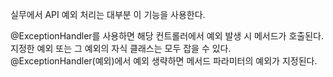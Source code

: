 실무에서 API 예외 처리는 대부분 이 기능을 사용한다.

@ExceptionHandler를 사용하면 해당 컨트롤러에서 예외 발생 시 메서드가 호출된다.
지정한 예외 또는 그 예외의 자식 클래스는 모두 잡을 수 있다.
@ExceptionHandler(예외)에서 예외 생략하면 메서드 파라미터의 예외가 지정된다.